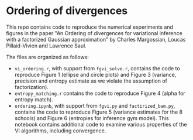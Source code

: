 # Ordering of divergences

This repo contains code to reproduce the numerical experiments and figures in the paper "An Ordering of divergences for variational inference with a factorized Gaussian approximation" by Charles Margossian, Loucas Pillaid-Vivien and Lawrence Saul.

The files are organized as follows:
* `vi_ordering.r`, with support from `fgvi_solve.r`, contains the code to reproduce Figure 1 (ellipse and circle plots) and Figure 3 (variance, precision and entropy estimate as we violate the assumption of factorization).
* `entropy_matching.r` contains the code to reproduce Figure 4 (alpha for entropy match).
* `ordering.ipynb`, with support from `fgvi.py` and `factirized_bam.py`, contains the code to reproduce Figure 5 (variance estimates for the 8 schools) and Figure 6 (entropies for inference gym model). This notebook contains additional code to examine various properties of the VI algorithms, including convergence.



